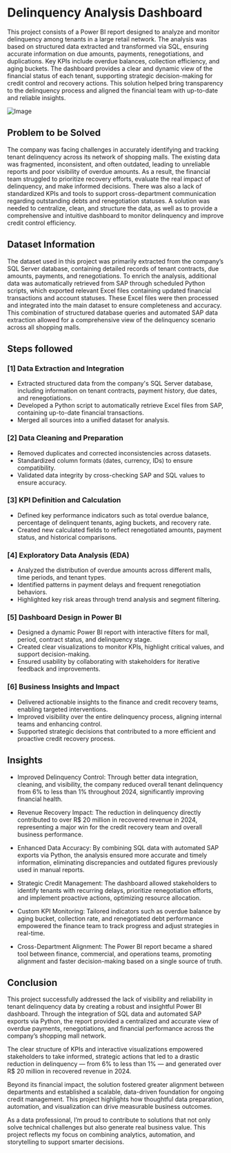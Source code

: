 
# Delinquency Analysis Dashboard

This project consists of a Power BI report designed to analyze and monitor delinquency among tenants in a large retail network. The analysis was based on structured data extracted and transformed via SQL, ensuring accurate information on due amounts, payments, renegotiations, and duplications. Key KPIs include overdue balances, collection efficiency, and aging buckets. The dashboard provides a clear and dynamic view of the financial status of each tenant, supporting strategic decision-making for credit control and recovery actions. This solution helped bring transparency to the delinquency process and aligned the financial team with up-to-date and reliable insights.

![Image](https://infoxnet.com.br/storage/posts/imagem.blog_-1.png)

## Problem to be Solved

The company was facing challenges in accurately identifying and tracking tenant delinquency across its network of shopping malls. The existing data was fragmented, inconsistent, and often outdated, leading to unreliable reports and poor visibility of overdue amounts. As a result, the financial team struggled to prioritize recovery efforts, evaluate the real impact of delinquency, and make informed decisions. There was also a lack of standardized KPIs and tools to support cross-department communication regarding outstanding debts and renegotiation statuses. A solution was needed to centralize, clean, and structure the data, as well as to provide a comprehensive and intuitive dashboard to monitor delinquency and improve credit control efficiency.

## Dataset Information

The dataset used in this project was primarily extracted from the company’s SQL Server database, containing detailed records of tenant contracts, due amounts, payments, and renegotiations. To enrich the analysis, additional data was automatically retrieved from SAP through scheduled Python scripts, which exported relevant Excel files containing updated financial transactions and account statuses. These Excel files were then processed and integrated into the main dataset to ensure completeness and accuracy. This combination of structured database queries and automated SAP data extraction allowed for a comprehensive view of the delinquency scenario across all shopping malls.

## Steps followed 

### [1]  Data Extraction and Integration

* Extracted structured data from the company's SQL Server database, including information on tenant contracts, payment history, due dates, and renegotiations.
* Developed a Python script to automatically retrieve Excel files from SAP, containing up-to-date financial transactions.
* Merged all sources into a unified dataset for analysis.

### [2]  Data Cleaning and Preparation
* Removed duplicates and corrected inconsistencies across datasets.
* Standardized column formats (dates, currency, IDs) to ensure compatibility.
* Validated data integrity by cross-checking SAP and SQL values to ensure accuracy.
### [3]  KPI Definition and Calculation
* Defined key performance indicators such as total overdue balance, percentage of delinquent tenants, aging buckets, and recovery rate.
* Created new calculated fields to reflect renegotiated amounts, payment status, and historical comparisons.
### [4]  Exploratory Data Analysis (EDA)
* Analyzed the distribution of overdue amounts across different malls, time periods, and tenant types.
* Identified patterns in payment delays and frequent renegotiation behaviors.
* Highlighted key risk areas through trend analysis and segment filtering.
### [5]  Dashboard Design in Power BI
* Designed a dynamic Power BI report with interactive filters for mall, period, contract status, and delinquency stage.
* Created clear visualizations to monitor KPIs, highlight critical values, and support decision-making.
* Ensured usability by collaborating with stakeholders for iterative feedback and improvements.
### [6]  Business Insights and Impact
* Delivered actionable insights to the finance and credit recovery teams, enabling targeted interventions.
* Improved visibility over the entire delinquency process, aligning internal teams and enhancing control.
* Supported strategic decisions that contributed to a more efficient and proactive credit recovery process.

## Insights

* Improved Delinquency Control: Through better data integration, cleaning, and visibility, the company reduced overall tenant delinquency from 6% to less than 1% throughout 2024, significantly improving financial health.

* Revenue Recovery Impact: The reduction in delinquency directly contributed to over R$ 20 million in recovered revenue in 2024, representing a major win for the credit recovery team and overall business performance.

* Enhanced Data Accuracy: By combining SQL data with automated SAP exports via Python, the analysis ensured more accurate and timely information, eliminating discrepancies and outdated figures previously used in manual reports.

* Strategic Credit Management: The dashboard allowed stakeholders to identify tenants with recurring delays, prioritize renegotiation efforts, and implement proactive actions, optimizing resource allocation.

* Custom KPI Monitoring: Tailored indicators such as overdue balance by aging bucket, collection rate, and renegotiated debt performance empowered the finance team to track progress and adjust strategies in real-time.

* Cross-Department Alignment: The Power BI report became a shared tool between finance, commercial, and operations teams, promoting alignment and faster decision-making based on a single source of truth.

## Conclusion

This project successfully addressed the lack of visibility and reliability in tenant delinquency data by creating a robust and insightful Power BI dashboard. Through the integration of SQL data and automated SAP exports via Python, the report provided a centralized and accurate view of overdue payments, renegotiations, and financial performance across the company’s shopping mall network.

The clear structure of KPIs and interactive visualizations empowered stakeholders to take informed, strategic actions that led to a drastic reduction in delinquency — from 6% to less than 1% — and generated over R$ 20 million in recovered revenue in 2024.

Beyond its financial impact, the solution fostered greater alignment between departments and established a scalable, data-driven foundation for ongoing credit management. This project highlights how thoughtful data preparation, automation, and visualization can drive measurable business outcomes.

As a data professional, I’m proud to contribute to solutions that not only solve technical challenges but also generate real business value. This project reflects my focus on combining analytics, automation, and storytelling to support smarter decisions.
